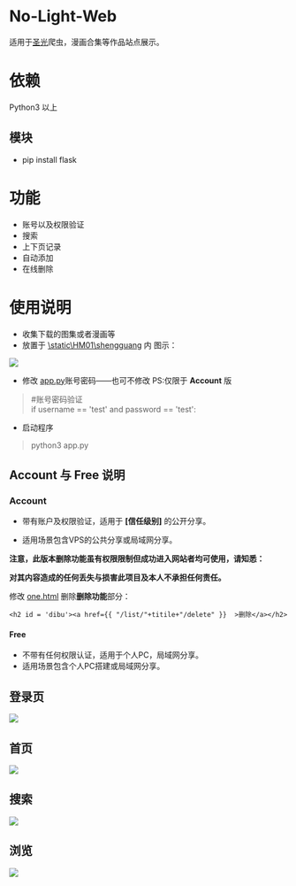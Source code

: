 # No-Light-Web

适用于[圣光](https://github.com/LunaticTian/Python-Reptilian/blob/master/shengguang.py)爬虫，漫画合集等作品站点展示。


# 依赖

Python3 以上

## 模块

* pip install flask


# 功能

* 账号以及权限验证
* 搜索
* 上下页记录
* 自动添加
* 在线删除

# 使用说明

*  收集下载的图集或者漫画等
* 放置于 [\static\HM01\shengguang](\static\HM01\shengguang) 内 图示：

![](https://s1.ax1x.com/2020/05/29/tmn5UP.png)

* 修改 [app.py](app.py)账号密码——也可不修改  PS:仅限于 **Account** 版
>  #账号密码验证<br>
>  if username == 'test' and password == 'test':
 
* 启动程序
> python3 app.py

## Account 与 Free 说明

### Account

* 带有账户及权限验证，适用于 **[信任级别]** 的公开分享。

* 适用场景包含VPS的公共分享或局域网分享。

**注意，此版本删除功能虽有权限限制但成功进入网站者均可使用，请知悉：**

**对其内容造成的任何丢失与损害此项目及本人不承担任何责任。**

修改 [one.html](/templates/one.html) 删除**删除功能**部分：

	<h2 id = 'dibu'><a href={{ "/list/"+titile+"/delete" }}  >删除</a></h2>


#### Free

* 不带有任何权限认证，适用于个人PC，局域网分享。
* 适用场景包含个人PC搭建或局域网分享。


## 登录页

![](https://s1.ax1x.com/2020/05/29/tmnKns.png)

## 首页

![](https://s1.ax1x.com/2020/05/29/tmnnXj.png)

## 搜索
![](https://s1.ax1x.com/2020/05/29/tmnmcQ.png)

## 浏览

![](https://s1.ax1x.com/2020/05/29/tmnDN6.png)
